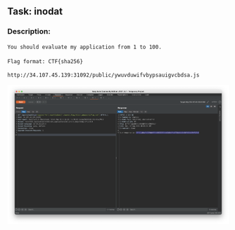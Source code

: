 ## Task: inodat

### Description:

```sh
You should evaluate my application from 1 to 100.

Flag format: CTF{sha256}
```

```sh
http://34.107.45.139:31092/public/ywuvduwifvbypsauigvcbdsa.js
```

![ScreenShot](screenshots/Screenshot&#32;2021-08-29&#32;at&#32;03.03.48.png)